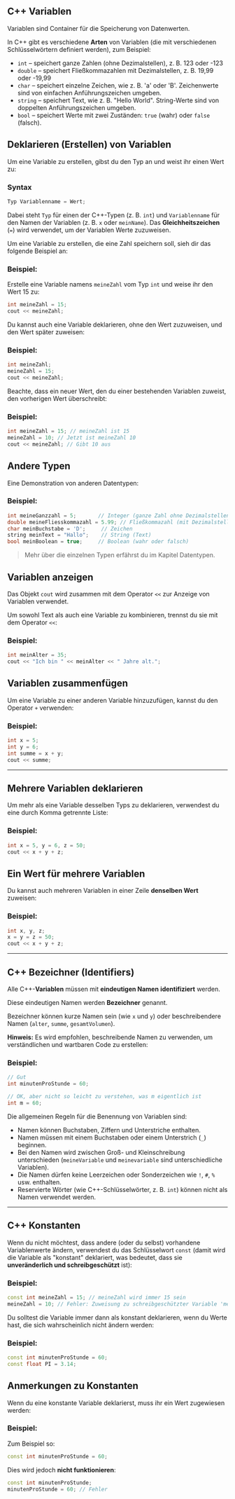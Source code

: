 ## C++ Variablen

Variablen sind Container für die Speicherung von Datenwerten.

In C++ gibt es verschiedene **Arten** von Variablen (die mit verschiedenen Schlüsselwörtern definiert werden), zum Beispiel:

*   `int` – speichert ganze Zahlen (ohne Dezimalstellen), z. B. 123 oder -123
*   `double` – speichert Fließkommazahlen mit Dezimalstellen, z. B. 19,99 oder -19,99
*   `char` – speichert einzelne Zeichen, wie z. B. 'a' oder 'B'. Zeichenwerte sind von einfachen Anführungszeichen umgeben.
*   `string` – speichert Text, wie z. B. "Hello World". String-Werte sind von doppelten Anführungszeichen umgeben.
*   `bool` – speichert Werte mit zwei Zuständen: `true` (wahr) oder `false` (falsch).

## Deklarieren (Erstellen) von Variablen

Um eine Variable zu erstellen, gibst du den Typ an und weist ihr einen Wert zu:

### Syntax

```c++
Typ Variablenname = Wert;
```

Dabei steht `Typ` für einen der C++-Typen (z. B. `int`) und `Variablenname` für den Namen der Variablen (z. B. `x` oder `meinName`). Das **Gleichheitszeichen** (`=`) wird verwendet, um der Variablen Werte zuzuweisen.

Um eine Variable zu erstellen, die eine Zahl speichern soll, sieh dir das folgende Beispiel an:

### Beispiel:

Erstelle eine Variable namens `meineZahl` vom Typ `int` und weise ihr den Wert 15 zu:

```c++
int meineZahl = 15;
cout << meineZahl;
```

Du kannst auch eine Variable deklarieren, ohne den Wert zuzuweisen, und den Wert später zuweisen:

### Beispiel:

```c++
int meineZahl;
meineZahl = 15;
cout << meineZahl;
```

Beachte, dass ein neuer Wert, den du einer bestehenden Variablen zuweist, den vorherigen Wert überschreibt:

### Beispiel:

```c++
int meineZahl = 15; // meineZahl ist 15
meineZahl = 10; // Jetzt ist meineZahl 10
cout << meineZahl; // Gibt 10 aus
```

## Andere Typen

Eine Demonstration von anderen Datentypen:

### Beispiel:

```c++
int meineGanzzahl = 5;       // Integer (ganze Zahl ohne Dezimalstellen)
double meineFliesskommazahl = 5.99; // Fließkommazahl (mit Dezimalstellen)
char meinBuchstabe = 'D';     // Zeichen
string meinText = "Hallo";    // String (Text)
bool meinBoolean = true;     // Boolean (wahr oder falsch)
```

>   Mehr über die einzelnen Typen erfährst du im Kapitel Datentypen.

## Variablen anzeigen

Das Objekt `cout` wird zusammen mit dem Operator `<<` zur Anzeige von Variablen verwendet.

Um sowohl Text als auch eine Variable zu kombinieren, trennst du sie mit dem Operator `<<`:

### Beispiel:

```c++
int meinAlter = 35;
cout << "Ich bin " << meinAlter << " Jahre alt.";
```

## Variablen zusammenfügen

Um eine Variable zu einer anderen Variable hinzuzufügen, kannst du den Operator `+` verwenden:

### Beispiel:

```c++
int x = 5;
int y = 6;
int summe = x + y;
cout << summe;
```

------

## Mehrere Variablen deklarieren

Um mehr als eine Variable desselben Typs zu deklarieren, verwendest du eine durch Komma getrennte Liste:

### Beispiel:

```c++
int x = 5, y = 6, z = 50;
cout << x + y + z;
```

## Ein Wert für mehrere Variablen

Du kannst auch mehreren Variablen in einer Zeile **denselben Wert** zuweisen:

### Beispiel:

```c++
int x, y, z;
x = y = z = 50;
cout << x + y + z;
```

------

## C++ Bezeichner (Identifiers)

Alle C++-**Variablen** müssen mit **eindeutigen Namen** **identifiziert** werden.

Diese eindeutigen Namen werden **Bezeichner** genannt.

Bezeichner können kurze Namen sein (wie `x` und `y`) oder beschreibendere Namen (`alter`, `summe`, `gesamtVolumen`).

**Hinweis:** Es wird empfohlen, beschreibende Namen zu verwenden, um verständlichen und wartbaren Code zu erstellen:

### Beispiel:

```c++
// Gut
int minutenProStunde = 60;

// OK, aber nicht so leicht zu verstehen, was m eigentlich ist
int m = 60;
```

Die allgemeinen Regeln für die Benennung von Variablen sind:

*   Namen können Buchstaben, Ziffern und Unterstriche enthalten.
*   Namen müssen mit einem Buchstaben oder einem Unterstrich (`_`) beginnen.
*   Bei den Namen wird zwischen Groß- und Kleinschreibung unterschieden (`meineVariable` und `meinevariable` sind unterschiedliche Variablen).
*   Die Namen dürfen keine Leerzeichen oder Sonderzeichen wie `!`, `#`, `%` usw. enthalten.
*   Reservierte Wörter (wie C++-Schlüsselwörter, z. B. `int`) können nicht als Namen verwendet werden.

------

## C++ Konstanten

Wenn du nicht möchtest, dass andere (oder du selbst) vorhandene Variablenwerte ändern, verwendest du das Schlüsselwort `const` (damit wird die Variable als "konstant" deklariert, was bedeutet, dass sie **unveränderlich und schreibgeschützt** ist):

### Beispiel:

```c++
const int meineZahl = 15; // meineZahl wird immer 15 sein
meineZahl = 10; // Fehler: Zuweisung zu schreibgeschützter Variable 'meineZahl'
```

Du solltest die Variable immer dann als konstant deklarieren, wenn du Werte hast, die sich wahrscheinlich nicht ändern werden:

### Beispiel:

```c++
const int minutenProStunde = 60;
const float PI = 3.14;
```

## Anmerkungen zu Konstanten

Wenn du eine konstante Variable deklarierst, muss ihr ein Wert zugewiesen werden:

### Beispiel:

Zum Beispiel so:

```c++
const int minutenProStunde = 60;
```

Dies wird jedoch **nicht funktionieren**:

```c++
const int minutenProStunde;
minutenProStunde = 60; // Fehler
```
